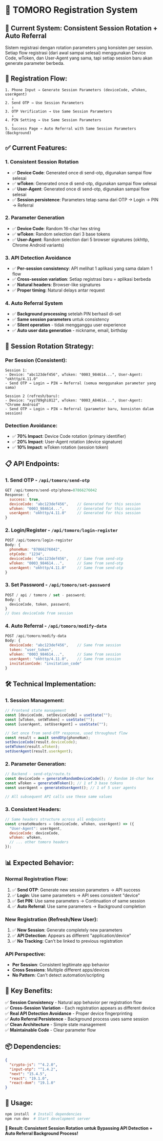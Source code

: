 # 📝 TOMORO Registration System

## 🎯 **Current System: Consistent Session Rotation + Auto Referral**

Sistem registrasi dengan rotation parameters yang konsisten per session. Setiap flow registrasi (dari awal sampai selesai) menggunakan Device Code, wToken, dan User-Agent yang sama, tapi setiap session baru akan generate parameter berbeda.

## 🚀 **Registration Flow:**

```
1. Phone Input → Generate Session Parameters (deviceCode, wToken, userAgent)
   ↓
2. Send OTP → Use Session Parameters
   ↓
3. OTP Verification → Use Same Session Parameters
   ↓
4. PIN Setting → Use Same Session Parameters
   ↓
5. Success Page → Auto Referral with Same Session Parameters (Background)
```

## ✅ **Current Features:**

### **1. Consistent Session Rotation**

- ✅ **Device Code**: Generated once di send-otp, digunakan sampai flow selesai
- ✅ **wToken**: Generated once di send-otp, digunakan sampai flow selesai
- ✅ **User-Agent**: Generated once di send-otp, digunakan sampai flow selesai
- ✅ **Session persistence**: Parameters tetap sama dari OTP → Login → PIN → Referral

### **2. Parameter Generation**

- ✅ **Device Code**: Random 16-char hex string
- ✅ **wToken**: Random selection dari 3 base tokens
- ✅ **User-Agent**: Random selection dari 5 browser signatures (okhttp, Chrome Android variants)

### **3. API Detection Avoidance**

- ✅ **Per-session consistency**: API melihat 1 aplikasi yang sama dalam 1 flow
- ✅ **Cross-session variation**: Setiap registrasi baru = aplikasi berbeda
- ✅ **Natural headers**: Browser-like signatures
- ✅ **Proper timing**: Natural delays antar request

### **4. Auto Referral System**

- ✅ **Background processing** setelah PIN berhasil di-set
- ✅ **Same session parameters** untuk consistency
- ✅ **Silent operation** - tidak mengganggu user experience
- ✅ **Auto user data generation** - nickname, email, birthday

## 🔄 **Session Rotation Strategy:**

### **Per Session (Consistent):**

```
Session 1:
- Device: "abc123def456", wToken: "0003_984614...", User-Agent: "okhttp/4.11.0"
- Send OTP → Login → PIN → Referral (semua menggunakan parameter yang sama)

Session 2 (refresh/baru):
- Device: "xyz789ghi012", wToken: "0003_A84614...", User-Agent: "Chrome Android"
- Send OTP → Login → PIN → Referral (parameter baru, konsisten dalam session)
```

### **Detection Avoidance:**

- ✅ **70% Impact**: Device Code rotation (primary identifier)
- ✅ **20% Impact**: User-Agent rotation (device signature)
- ✅ **10% Impact**: wToken rotation (session token)

## 📋 **API Endpoints:**

### **1. Send OTP - `/api/tomoro/send-otp`**

```javascript
GET /api/tomoro/send-otp?phone=87866276042
Response: {
  success: true,
  deviceCode: "abc123def456",    // Generated for this session
  wToken: "0003_984614...",      // Generated for this session
  userAgent: "okhttp/4.11.0"     // Generated for this session
}
```

### **2. Login/Register - `/api/tomoro/login-register`**

```javascript
POST /api/tomoro/login-register
Body: {
  phoneNum: "87866276042",
  otpCode: "1234",
  deviceCode: "abc123def456",    // Same from send-otp
  wToken: "0003_984614...",      // Same from send-otp
  userAgent: "okhttp/4.11.0"     // Same from send-otp
}
```

### **3. Set Password - `/api/tomoro/set-password`**

```javascript
POST / api / tomoro / set - password;
Body: {
  deviceCode, token, password;
}
// Uses deviceCode from session
```

### **4. Auto Referral - `/api/tomoro/modify-data`**

```javascript
POST /api/tomoro/modify-data
Body: {
  deviceCode: "abc123def456",    // Same from session
  token: "user_token",
  wToken: "0003_984614...",      // Same from session
  userAgent: "okhttp/4.11.0",    // Same from session
  invitationCode: "invitation_code"
}
```

## 🛠️ **Technical Implementation:**

### **1. Session Management:**

```javascript
// Frontend state management
const [deviceCode, setDeviceCode] = useState("");
const [wToken, setWToken] = useState("");
const [userAgent, setUserAgent] = useState("");

// Set once from send-OTP response, used throughout flow
const result = await sendOtp(phoneNum);
setDeviceCode(result.deviceCode);
setWToken(result.wToken);
setUserAgent(result.userAgent);
```

### **2. Parameter Generation:**

```javascript
// Backend - send-otp/route.ts
const deviceCode = generateRandomDeviceCode(); // Random 16-char hex
const wToken = generateWToken(); // 1 of 3 base tokens
const userAgent = generateUserAgent(); // 1 of 5 user agents

// All subsequent API calls use these same values
```

### **3. Consistent Headers:**

```javascript
// Same headers structure across all endpoints
const createHeaders = (deviceCode, wToken, userAgent) => ({
  "User-Agent": userAgent,
  deviceCode: deviceCode,
  wToken: wToken,
  // ... other tomoro headers
});
```

## 📊 **Expected Behavior:**

### **Normal Registration Flow:**

1. ✅ **Send OTP**: Generate new session parameters → API success
2. ✅ **Login**: Use same parameters → API sees consistent "device"
3. ✅ **Set PIN**: Use same parameters → Continuation of same session
4. ✅ **Auto Referral**: Use same parameters → Background completion

### **New Registration (Refresh/New User):**

1. ✅ **New Session**: Generate completely new parameters
2. ✅ **API Detection**: Appears as different "application/device"
3. ✅ **No Tracking**: Can't be linked to previous registration

### **API Perspective:**

- **Per Session**: Consistent legitimate app behavior
- **Cross Sessions**: Multiple different apps/devices
- **No Pattern**: Can't detect automation/scripting

## 🎯 **Key Benefits:**

✅ **Session Consistency** - Natural app behavior per registration flow  
✅ **Cross-Session Variation** - Each registration appears as different device  
✅ **Real API Detection Avoidance** - Proper device fingerprinting  
✅ **Auto Referral Persistence** - Background process uses same session  
✅ **Clean Architecture** - Simple state management  
✅ **Maintainable Code** - Clear parameter flow

## 📦 **Dependencies:**

```json
{
  "crypto-js": "^4.2.0",
  "input-otp": "^1.4.2",
  "next": "15.4.5",
  "react": "19.1.0",
  "react-dom": "19.1.0"
}
```

## 🔧 **Usage:**

```bash
npm install  # Install dependencies
npm run dev  # Start development server
```

**🎯 Result: Consistent Session Rotation untuk Bypassing API Detection + Auto Referral Background Process!**

